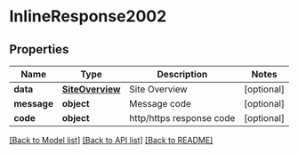 # InlineResponse2002

## Properties
Name | Type | Description | Notes
------------ | ------------- | ------------- | -------------
**data** | [**SiteOverview**](SiteOverview.md) | Site Overview | [optional] 
**message** | **object** | Message code | [optional] 
**code** | **object** | http/https response code | [optional] 

[[Back to Model list]](../README.md#documentation-for-models) [[Back to API list]](../README.md#documentation-for-api-endpoints) [[Back to README]](../README.md)

